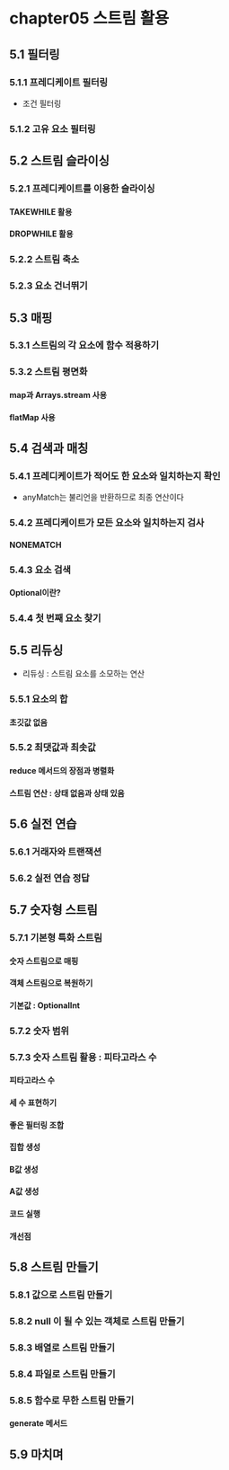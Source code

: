 # chapter05 스트림 활용

## 5.1 필터링

### 5.1.1 프레디케이트 필터링

- 조건 필터링

### 5.1.2 고유 요소 필터링

## 5.2 스트림 슬라이싱

### 5.2.1 프레디케이트를 이용한 슬라이싱

#### TAKEWHILE 활용

#### DROPWHILE 활용

### 5.2.2 스트림 축소

### 5.2.3 요소 건너뛰기

## 5.3 매핑

### 5.3.1 스트림의 각 요소에 함수 적용하기

### 5.3.2 스트림 평면화

#### map과 Arrays.stream 사용

#### flatMap 사용

## 5.4 검색과 매칭

### 5.4.1 프레디케이트가 적어도 한 요소와 일치하는지 확인

- anyMatch는 불리언을 반환하므로 최종 연산이다

### 5.4.2 프레디케이트가 모든 요소와 일치하는지 검사

#### NONEMATCH

### 5.4.3 요소 검색

#### Optional이란?

### 5.4.4 첫 번째 요소 찾기

## 5.5 리듀싱

- 리듀싱 : 스트림 요소를 소모하는 연산

### 5.5.1 요소의 합 

#### 초깃값 없음

### 5.5.2 최댓값과 최솟값

#### reduce 메서드의 장점과 병렬화

#### 스트림 연산 : 상태 없음과 상태 있음

## 5.6 실전 연습

### 5.6.1 거래자와 트랜잭션

### 5.6.2 실전 연습 정답

## 5.7 숫자형 스트림

### 5.7.1 기본형 특화 스트림

#### 숫자 스트림으로 매핑

#### 객체 스트림으로 복원하기

#### 기본값 : OptionalInt

### 5.7.2 숫자 범위

### 5.7.3 숫자 스트림 활용 : 피타고라스 수

#### 피타고라스 수

#### 세 수 표현하기

#### 좋은 필터링 조합

#### 집합 생성

#### B값 생성

#### A값 생성

#### 코드 실행

#### 개선점

## 5.8 스트림 만들기

### 5.8.1 값으로 스트림 만들기

### 5.8.2 null 이 될 수 있는 객체로 스트림 만들기

### 5.8.3 배열로 스트림 만들기

### 5.8.4 파일로 스트림 만들기 

### 5.8.5 함수로 무한 스트림 만들기 

#### generate 메서드

## 5.9 마치며